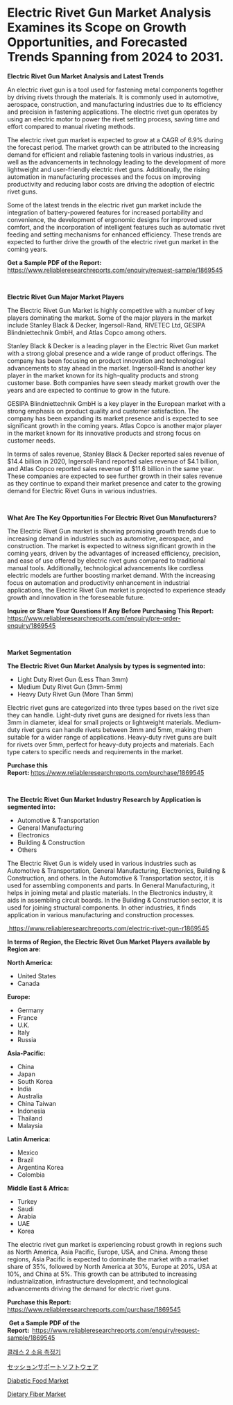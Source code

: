 <p><h1>Electric Rivet Gun Market Analysis Examines its Scope on Growth Opportunities, and Forecasted Trends Spanning from 2024 to 2031.</h1></p><p><strong>Electric Rivet Gun Market Analysis and Latest Trends</strong></p>
<p><p>An electric rivet gun is a tool used for fastening metal components together by driving rivets through the materials. It is commonly used in automotive, aerospace, construction, and manufacturing industries due to its efficiency and precision in fastening applications. The electric rivet gun operates by using an electric motor to power the rivet setting process, saving time and effort compared to manual riveting methods.</p><p>The electric rivet gun market is expected to grow at a CAGR of 6.9% during the forecast period. The market growth can be attributed to the increasing demand for efficient and reliable fastening tools in various industries, as well as the advancements in technology leading to the development of more lightweight and user-friendly electric rivet guns. Additionally, the rising automation in manufacturing processes and the focus on improving productivity and reducing labor costs are driving the adoption of electric rivet guns.</p><p>Some of the latest trends in the electric rivet gun market include the integration of battery-powered features for increased portability and convenience, the development of ergonomic designs for improved user comfort, and the incorporation of intelligent features such as automatic rivet feeding and setting mechanisms for enhanced efficiency. These trends are expected to further drive the growth of the electric rivet gun market in the coming years.</p></p>
<p><strong>Get a Sample PDF of the Report:&nbsp;</strong> <a href="https://www.reliableresearchreports.com/enquiry/request-sample/1869545">https://www.reliableresearchreports.com/enquiry/request-sample/1869545</a></p>
<p>&nbsp;</p>
<p><strong>Electric Rivet Gun Major Market Players</strong></p>
<p><p>The Electric Rivet Gun Market is highly competitive with a number of key players dominating the market. Some of the major players in the market include Stanley Black & Decker, Ingersoll-Rand, RIVETEC Ltd, GESIPA Blindniettechnik GmbH, and Atlas Copco among others.</p><p>Stanley Black & Decker is a leading player in the Electric Rivet Gun market with a strong global presence and a wide range of product offerings. The company has been focusing on product innovation and technological advancements to stay ahead in the market. Ingersoll-Rand is another key player in the market known for its high-quality products and strong customer base. Both companies have seen steady market growth over the years and are expected to continue to grow in the future.</p><p>GESIPA Blindniettechnik GmbH is a key player in the European market with a strong emphasis on product quality and customer satisfaction. The company has been expanding its market presence and is expected to see significant growth in the coming years. Atlas Copco is another major player in the market known for its innovative products and strong focus on customer needs.</p><p>In terms of sales revenue, Stanley Black & Decker reported sales revenue of $14.4 billion in 2020, Ingersoll-Rand reported sales revenue of $4.1 billion, and Atlas Copco reported sales revenue of $11.6 billion in the same year. These companies are expected to see further growth in their sales revenue as they continue to expand their market presence and cater to the growing demand for Electric Rivet Guns in various industries.</p></p>
<p>&nbsp;</p>
<p><strong>What Are The Key Opportunities For Electric Rivet Gun Manufacturers?</strong></p>
<p><p>The Electric Rivet Gun market is showing promising growth trends due to increasing demand in industries such as automotive, aerospace, and construction. The market is expected to witness significant growth in the coming years, driven by the advantages of increased efficiency, precision, and ease of use offered by electric rivet guns compared to traditional manual tools. Additionally, technological advancements like cordless electric models are further boosting market demand. With the increasing focus on automation and productivity enhancement in industrial applications, the Electric Rivet Gun market is projected to experience steady growth and innovation in the foreseeable future.</p></p>
<p><strong>Inquire or Share Your Questions If Any Before Purchasing This Report:</strong> <a href="https://www.reliableresearchreports.com/enquiry/pre-order-enquiry/1869545">https://www.reliableresearchreports.com/enquiry/pre-order-enquiry/1869545</a></p>
<p>&nbsp;</p>
<p><strong>Market Segmentation</strong></p>
<p><strong>The Electric Rivet Gun Market Analysis by types is segmented into:</strong></p>
<p><ul><li>Light Duty Rivet Gun (Less Than 3mm)</li><li>Medium Duty Rivet Gun (3mm-5mm)</li><li>Heavy Duty Rivet Gun (More Than 5mm)</li></ul></p>
<p><p>Electric rivet guns are categorized into three types based on the rivet size they can handle. Light-duty rivet guns are designed for rivets less than 3mm in diameter, ideal for small projects or lightweight materials. Medium-duty rivet guns can handle rivets between 3mm and 5mm, making them suitable for a wider range of applications. Heavy-duty rivet guns are built for rivets over 5mm, perfect for heavy-duty projects and materials. Each type caters to specific needs and requirements in the market.</p></p>
<p><strong>Purchase this Report:&nbsp;</strong><a href="https://www.reliableresearchreports.com/purchase/1869545">https://www.reliableresearchreports.com/purchase/1869545</a></p>
<p>&nbsp;</p>
<p><strong>The Electric Rivet Gun Market Industry Research by Application is segmented into:</strong></p>
<p><ul><li>Automotive & Transportation</li><li>General Manufacturing</li><li>Electronics</li><li>Building & Construction</li><li>Others</li></ul></p>
<p><p>The Electric Rivet Gun is widely used in various industries such as Automotive & Transportation, General Manufacturing, Electronics, Building & Construction, and others. In the Automotive & Transportation sector, it is used for assembling components and parts. In General Manufacturing, it helps in joining metal and plastic materials. In the Electronics industry, it aids in assembling circuit boards. In the Building & Construction sector, it is used for joining structural components. In other industries, it finds application in various manufacturing and construction processes.</p></p>
<p><a href="https://www.reliableresearchreports.com/electric-rivet-gun-r1869545">&nbsp;https://www.reliableresearchreports.com/electric-rivet-gun-r1869545</a></p>
<p><strong>In terms of Region, the Electric Rivet Gun Market Players available by Region are:</strong></p>
<p>
    <p> <strong> North America: </strong>
        <ul>
            <li>United States</li>
            <li>Canada</li>
        </ul>
        </p> 
    <p> <strong> Europe: </strong>
        <ul>
            <li>Germany</li>
            <li>France</li>
            <li>U.K.</li>
            <li>Italy</li>
            <li>Russia</li>
        </ul>
        </p> 
    <p> <strong> Asia-Pacific: </strong>
        <ul>
            <li>China</li>
            <li>Japan</li>
            <li>South Korea</li>
            <li>India</li>
            <li>Australia</li>
            <li>China Taiwan</li>
            <li>Indonesia</li>
            <li>Thailand</li>
            <li>Malaysia</li>
        </ul>
        </p> 
    <p> <strong> Latin America: </strong>
        <ul>
            <li>Mexico</li>
            <li>Brazil</li>
            <li>Argentina Korea</li>
            <li>Colombia</li>
        </ul>
        </p> 
    <p> <strong> Middle East & Africa: </strong>
        <ul>
            <li>Turkey</li>
            <li>Saudi</li>
            <li>Arabia</li>
            <li>UAE</li>
            <li>Korea</li>
        </ul>
    </p>
    </p>
<p><p>The electric rivet gun market is experiencing robust growth in regions such as North America, Asia Pacific, Europe, USA, and China. Among these regions, Asia Pacific is expected to dominate the market with a market share of 35%, followed by North America at 30%, Europe at 20%, USA at 10%, and China at 5%. This growth can be attributed to increasing industrialization, infrastructure development, and technological advancements driving the demand for electric rivet guns.</p></p>
<p><strong>Purchase this Report: </strong><a href="https://www.reliableresearchreports.com/purchase/1869545">https://www.reliableresearchreports.com/purchase/1869545</a></p>
<p>&nbsp;<strong>Get a Sample PDF of the Report:&nbsp;&nbsp;</strong><a href="https://www.reliableresearchreports.com/enquiry/request-sample/1869545">https://www.reliableresearchreports.com/enquiry/request-sample/1869545</a></p>
<p><strong></strong></p>
<p><p><a href="https://github.com/solomonbode85/Market-Research-Report-List-1/blob/main/5689881163555.md">클래스 2 소음 측정기</a></p><p><a href="https://github.com/roulaayoub-saad/Market-Research-Report-List-1/blob/main/5663473153105.md">セッションサポートソフトウェア</a></p><p><a href="https://github.com/shotows/Market-Research-Report-List-3/blob/main/diabetic-food-market.md">Diabetic Food Market</a></p><p><a href="https://github.com/Sinjinluong3e0awx2m195k76/Market-Research-Report-List-3/blob/main/dietary-fiber-market.md">Dietary Fiber Market</a></p></p>